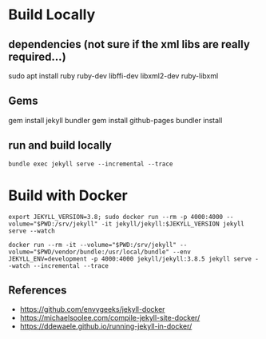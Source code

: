 
# Build Locally
## dependencies (not sure if the xml libs are really required...)
sudo apt install ruby ruby-dev libffi-dev libxml2-dev ruby-libxml 

## Gems
gem install jekyll bundler
gem install github-pages
bundler install

## run and build locally
```
bundle exec jekyll serve --incremental --trace
```

# Build with Docker

```
export JEKYLL_VERSION=3.8; sudo docker run --rm -p 4000:4000 --volume="$PWD:/srv/jekyll" -it jekyll/jekyll:$JEKYLL_VERSION jekyll serve --watch
```

```
docker run --rm -it --volume="$PWD:/srv/jekyll" --volume="$PWD/vendor/bundle:/usr/local/bundle" --env JEKYLL_ENV=development -p 4000:4000 jekyll/jekyll:3.8.5 jekyll serve --watch --incremental --trace
```

## References
 
 * https://github.com/envygeeks/jekyll-docker
 * https://michaelsoolee.com/compile-jekyll-site-docker/
 * https://ddewaele.github.io/running-jekyll-in-docker/

